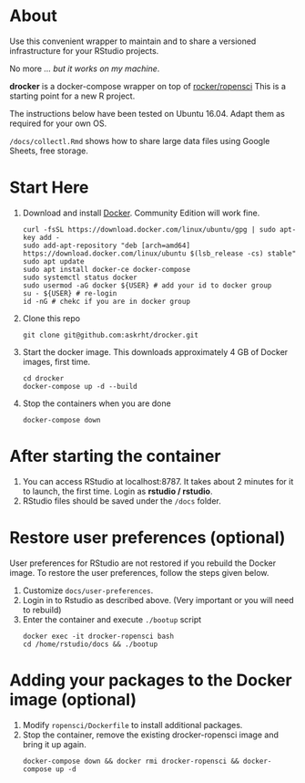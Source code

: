 # About

Use this convenient wrapper to maintain and to share a versioned infrastructure for your RStudio projects.

No more *... but it works on my machine*.

**drocker** is a docker-compose wrapper on top of [rocker/ropensci](https://github.com/rocker-org/ropensci) This is a starting point for a new R project.

The instructions below have been tested on Ubuntu 16.04. Adapt them as required for your own OS.

`/docs/collectl.Rmd` shows how to share large data files using Google Sheets, free storage.

# Start Here

1. Download and install [Docker](https://www.docker.com/get-docker). Community Edition will work fine.
    ```
    curl -fsSL https://download.docker.com/linux/ubuntu/gpg | sudo apt-key add -
    sudo add-apt-repository "deb [arch=amd64] https://download.docker.com/linux/ubuntu $(lsb_release -cs) stable"
    sudo apt update
    sudo apt install docker-ce docker-compose
    sudo systemctl status docker
    sudo usermod -aG docker ${USER} # add your id to docker group
    su - ${USER} # re-login
    id -nG # chekc if you are in docker group
    ```
1. Clone this repo
    ```
    git clone git@github.com:askrht/drocker.git
    ```
1. Start the docker image. This downloads approximately 4 GB of Docker images, first time.
    ```
    cd drocker
    docker-compose up -d --build
    ```
1. Stop the containers when you are done
    ```
    docker-compose down
    ```

# After starting the container
1. You can access RStudio at localhost:8787. It takes about 2 minutes for it to launch, the first time. Login as **rstudio / rstudio**.
1. RStudio files should be saved under the `/docs` folder.

# Restore user preferences (optional)
User preferences for RStudio are not restored if you rebuild the Docker image. To restore the user preferences, follow the steps given below.
1. Customize `docs/user-preferences`.
1. Login in to Rstudio as described above. (Very important or you will need to rebuild)
1. Enter the container and execute `./bootup` script
    ```
    docker exec -it drocker-ropensci bash
    cd /home/rstudio/docs && ./bootup
    ```

# Adding your packages to the Docker image (optional)
1. Modify `ropensci/Dockerfile` to install additional packages.
1. Stop the container, remove the existing drocker-ropensci image and bring it up again.
    ```
    docker-compose down && docker rmi drocker-ropensci && docker-compose up -d
    ```
